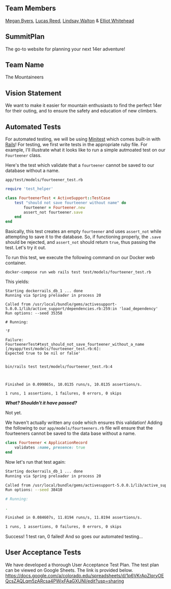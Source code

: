## Team Members
[Megan Byers](https://github.com/coloradical), [Lucas Reed](https://github.com/lure7991), [Lindsay Walton](https://github.com/lawalton) & [Elliot Whitehead](https://github.com/elliotwhitehead)

## SummitPlan
The go-to website for planning your next 14er adventure!

## Team Name
The Mountaineers

## Vision Statement
We want to make it easier for mountain enthusiasts to find the perfect 14er for their outing, and to ensure the safety and education of new climbers.

## Automated Tests
For automated testing, we will be using [Minitest](http://ruby-doc.org/stdlib-2.0.0/libdoc/minitest/rdoc/MiniTest.html) which comes built-in with [Rails](http://guides.rubyonrails.org/testing.html)!
For testing, we first write tests in the appropriate ruby file. For example, I'll illustrate what it looks like to run a simple autmoated test on our `Fourteener` class.

Here's the test which validate that a `fourteener` cannot be saved to our database without a name.

`app/test/models/fourteener_test.rb`

``` ruby
require 'test_helper'

class FourteenerTest < ActiveSupport::TestCase
	test "should not save fourteener without name" do
		fourteener = Fourteener.new
		assert_not fourteener.save
	end
end
```

Basically, this test creates an empty `fourteener` and uses `assert_not` while attempting to save it to the database. So, if functioning properly, the `.save` should be rejected, and `assert_not` should return `true`, thus passing the test. 
Let's try it out. 

To run this test, we execute the following command on our Docker web container.
```
docker-compose run web rails test test/models/fourteener_test.rb
```

This yields:

``` shell
Starting dockerrails_db_1 ... done
Running via Spring preloader in process 20

Called from /usr/local/bundle/gems/activesupport-5.0.0.1/lib/active_support/dependencies.rb:259:in 'load_dependency'
Run options: --seed 35358

# Running:

'F

Failure:
FourteenerTest#test_should_not_save_fourteener_without_a_name [/myapp/test/models/fourteener_test.rb:6]:
Expected true to be nil or false'


bin/rails test test/models/fourteener_test.rb:4



Finished in 0.099865s, 10.0135 runs/s, 10.0135 assertions/s.

1 runs, 1 assertions, 1 failures, 0 errors, 0 skips
```
	
**_What? Shouldn't it have passed?_**

Not yet.

We haven't actually written any code which ensures this validation!
Adding the following to our `app/models/fourteeners.rb` file will ensure that the fourteeners cannot be saved to the data base without a name.

``` ruby
class Fourteener < ApplicationRecord
	validates :name, presence: true
end
```

Now let's run that test again:

```bash
Starting dockerrails_db_1 ... done
Running via Spring preloader in process 20

Called from /usr/local/bundle/gems/activesupport-5.0.0.1/lib/active_support/dependencies.rb:259:in 'load_dependency'
Run options: --seed 38410

# Running:

.

Finished in 0.084607s, 11.8194 runs/s, 11.8194 assertions/s.

1 runs, 1 assertions, 0 failures, 0 errors, 0 skips
```

Success! 1 test ran, 0 failed! And so goes our automated testing... 



## User Acceptance Tests
We have developed a thorough User Acceptance Test Plan. The test plan can be viewed on Google Sheets. The link is provided below.
https://docs.google.com/a/colorado.edu/spreadsheets/d/1p6VKrApZlqryOEQcsZAQLqm5zARcsa4PWjxFAaGXUNI/edit?usp=sharing 
